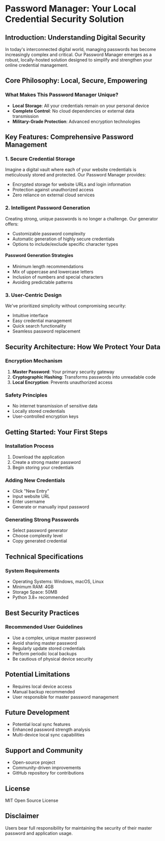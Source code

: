 # Password Manager: Your Local Credential Security Solution

## Introduction: Understanding Digital Security

In today's interconnected digital world, managing passwords has become increasingly complex and critical. Our Password Manager emerges as a robust, locally-hosted solution designed to simplify and strengthen your online credential management.

## Core Philosophy: Local, Secure, Empowering

### What Makes This Password Manager Unique?
- **Local Storage**: All your credentials remain on your personal device
- **Complete Control**: No cloud dependencies or external data transmission
- **Military-Grade Protection**: Advanced encryption technologies

## Key Features: Comprehensive Password Management

### 1. Secure Credential Storage
Imagine a digital vault where each of your website credentials is meticulously stored and protected. Our Password Manager provides:
- Encrypted storage for website URLs and login information
- Protection against unauthorized access
- Zero reliance on external cloud services

### 2. Intelligent Password Generation
Creating strong, unique passwords is no longer a challenge. Our generator offers:
- Customizable password complexity
- Automatic generation of highly secure credentials
- Options to include/exclude specific character types

#### Password Generation Strategies
- Minimum length recommendations
- Mix of uppercase and lowercase letters
- Inclusion of numbers and special characters
- Avoiding predictable patterns

### 3. User-Centric Design
We've prioritized simplicity without compromising security:
- Intuitive interface
- Easy credential management
- Quick search functionality
- Seamless password replacement

## Security Architecture: How We Protect Your Data

### Encryption Mechanism
1. **Master Password**: Your primary security gateway
2. **Cryptographic Hashing**: Transforms passwords into unreadable code
3. **Local Encryption**: Prevents unauthorized access

### Safety Principles
- No internet transmission of sensitive data
- Locally stored credentials
- User-controlled encryption keys

## Getting Started: Your First Steps

### Installation Process
1. Download the application
2. Create a strong master password
3. Begin storing your credentials

### Adding New Credentials
- Click "New Entry"
- Input website URL
- Enter username
- Generate or manually input password

### Generating Strong Passwords
- Select password generator
- Choose complexity level
- Copy generated credential

## Technical Specifications

### System Requirements
- Operating Systems: Windows, macOS, Linux
- Minimum RAM: 4GB
- Storage Space: 50MB
- Python 3.8+ recommended

## Best Security Practices

### Recommended User Guidelines
- Use a complex, unique master password
- Avoid sharing master password
- Regularly update stored credentials
- Perform periodic local backups
- Be cautious of physical device security

## Potential Limitations
- Requires local device access
- Manual backup recommended
- User responsible for master password management

## Future Development
- Potential local sync features
- Enhanced password strength analysis
- Multi-device local sync capabilities

## Support and Community
- Open-source project
- Community-driven improvements
- GitHub repository for contributions

## License
MIT Open Source License

## Disclaimer
Users bear full responsibility for maintaining the security of their master password and application usage.